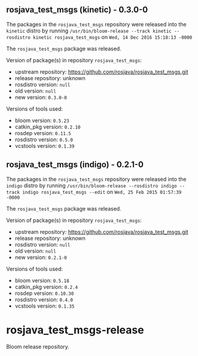 ## rosjava_test_msgs (kinetic) - 0.3.0-0

The packages in the `rosjava_test_msgs` repository were released into the `kinetic` distro by running `/usr/bin/bloom-release --track kinetic --rosdistro kinetic rosjava_test_msgs` on `Wed, 14 Dec 2016 15:18:13 -0000`

The `rosjava_test_msgs` package was released.

Version of package(s) in repository `rosjava_test_msgs`:

- upstream repository: https://github.com/rosjava/rosjava_test_msgs.git
- release repository: unknown
- rosdistro version: `null`
- old version: `null`
- new version: `0.3.0-0`

Versions of tools used:

- bloom version: `0.5.23`
- catkin_pkg version: `0.2.10`
- rosdep version: `0.11.5`
- rosdistro version: `0.5.0`
- vcstools version: `0.1.39`


## rosjava_test_msgs (indigo) - 0.2.1-0

The packages in the `rosjava_test_msgs` repository were released into the `indigo` distro by running `/usr/bin/bloom-release --rosdistro indigo --track indigo rosjava_test_msgs --edit` on `Wed, 25 Feb 2015 01:57:39 -0000`

The `rosjava_test_msgs` package was released.

Version of package(s) in repository `rosjava_test_msgs`:
- upstream repository: https://github.com/rosjava/rosjava_test_msgs.git
- release repository: unknown
- rosdistro version: `null`
- old version: `null`
- new version: `0.2.1-0`

Versions of tools used:
- bloom version: `0.5.18`
- catkin_pkg version: `0.2.4`
- rosdep version: `0.10.30`
- rosdistro version: `0.4.0`
- vcstools version: `0.1.35`


# rosjava_test_msgs-release
Bloom release repository.
